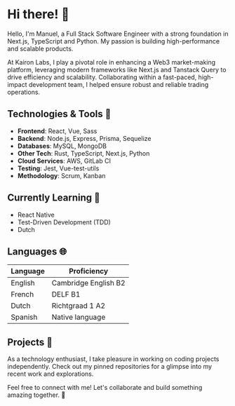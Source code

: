 # Hi there! :wave:

Hello, I'm Manuel, a Full Stack Software Engineer with a strong foundation in Next.js, TypeScript and Python. My passion is building high-performance and scalable products.

At Kairon Labs, I play a pivotal role in enhancing a Web3 market-making platform, leveraging modern frameworks like Next.js and Tanstack Query to drive efficiency and scalability. Collaborating within a fast-paced, high-impact development team, I helped ensure robust and reliable trading operations.

## Technologies & Tools 📜
- **Frontend**: React, Vue, Sass
- **Backend**: Node.js, Express, Prisma, Sequelize
- **Databases**: MySQL, MongoDB
- **Other Tech**: Rust, TypeScript, Next.js, Python
- **Cloud Services**: AWS, GitLab CI
- **Testing**: Jest, Vue-test-utils
- **Methodology**: Scrum, Kanban

## Currently Learning 🌱

- React Native
- Test-Driven Development (TDD)
- Dutch

## Languages 🌐

| Language | Proficiency          |
| -------- | -------------------- |
| English  | Cambridge English B2 |
| French   | DELF B1              |
| Dutch    | Richtgraad 1 A2      |
| Spanish  | Native language      |

## Projects 🚀

As a technology enthusiast, I take pleasure in working on coding projects independently. 
Check out my pinned repositories for a glimpse into my recent work and explorations.

Feel free to connect with me! Let's collaborate and build something amazing together. 🌟
